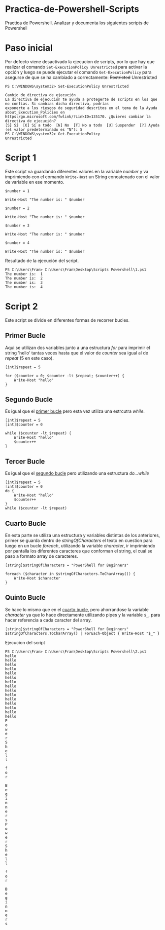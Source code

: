 # Practica-de-Powershell-Scripts
Practica de Powershell. Analizar y documenta los siguientes scripts de Powershell

# Paso inicial
Por defecto viene desactivado la ejecucion de scripts, por lo que hay que realizar el comando ```Set-ExecutionPolicy Unrestricted``` para activar la opción y luego se puede ejecutar el comando ```Get-ExecutionPolicy``` para asegurse de que se ha cambiado a correctamente: ~~Restricted~~ Unrestricted
```
PS C:\WINDOWS\system32> Set-ExecutionPolicy Unrestricted

Cambio de directiva de ejecución
La directiva de ejecución te ayuda a protegerte de scripts en los que no confías. Si cambias dicha directiva, podrías
exponerte a los riesgos de seguridad descritos en el tema de la Ayuda about_Execution_Policies en
https:/go.microsoft.com/fwlink/?LinkID=135170. ¿Quieres cambiar la directiva de ejecución?
[S] Sí  [O] Sí a todo  [N] No  [T] No a todo  [U] Suspender  [?] Ayuda (el valor predeterminado es "N"): S
PS C:\WINDOWS\system32> Get-ExecutionPolicy
Unrestricted
```

# Script 1
Este script va guardando diferentes valores en la variable *number* y va imprimiendo con el comando  ```Write-Host``` un String concatenado con el valor de variable en ese momento.
```
$number = 1

Write-Host "The number is: " $number

$number = 2

Write-Host "The number is: " $number

$number = 3

Write-Host "The number is: " $number

$number = 4

Write-Host "The number is: " $number
```
Resultado de la ejecución del script.
```
PS C:\Users\Fran> C:\Users\Fran\Desktop\Scripts Powershell\1.ps1
The number is:  1
The number is:  2
The number is:  3
The number is:  4
```

# Script 2
Este script se divide en diferentes formas de recorrer bucles.
## Primer Bucle
Aqui se utilizan dos variables junto a una estructura *for* para imprimir el string 'hello' tantas veces hasta que el valor de *counter* sea igual al de *repeat* (5 en este caso).
```
[int]$repeat = 5

for ($counter = 0; $counter -lt $repeat; $counter++) {
    Write-Host "hello"
} 
```

## Segundo Bucle
Es igual que el [primer bucle](#primer-bucle) pero esta vez utiliza una estrcutra *while*.
```
[int]$repeat = 5
[int]$counter = 0

while ($counter -lt $repeat) {
    Write-Host "hello"
    $counter++
}
```

## Tercer Bucle
Es igual que el [segundo bucle](#segundp-bucle) pero utilizando una estructura *do...while*
```
[int]$repeat = 5
[int]$counter = 0
do {
    Write-Host "hello"
    $counter++
}
while ($counter -lt $repeat)
```

## Cuarto Bucle
En esta parte se utiliza una estructura y variables distintas de los anteriores, primer se guarda dentro de *stringOfCharacters* el texto en cuestion para luego en un bucle *foreach*, utilizando la variable *character*, ir imprimiendo por pantalla los diferentes caracteres que conforman el string, el cual se paso a formato array de caracteres.
```
[string]$stringOfCharacters = "PowerShell for Beginners"

foreach ($character in $stringOfCharacters.ToCharArray()) {
    Write-Host $character
} 
```
## Quinto Bucle
Se hace lo mismo que en el [cuarto bucle](#cuarto-bucle), pero ahorrandose la variable *character* ya que lo hace directamente utilizando pipes y la variable ```$_```, para hacer referencia a cada caracter del array.

```
[string]$stringOfCharacters = "PowerShell for Beginners"
$stringOfCharacters.ToCharArray() | ForEach-Object { Write-Host "$_" }
```

Ejecucion del script
```
PS C:\Users\Fran> C:\Users\Fran\Desktop\Scripts Powershell\2.ps1
hello
hello
hello
hello
hello
hello
hello
hello
hello
hello
hello
hello
hello
hello
hello
P
o
w
e
r
S
h
e
l
l
 
f
o
r
 
B
e
g
i
n
n
e
r
s
P
o
w
e
r
S
h
e
l
l
 
f
o
r
 
B
e
g
i
n
n
e
r
s
```
